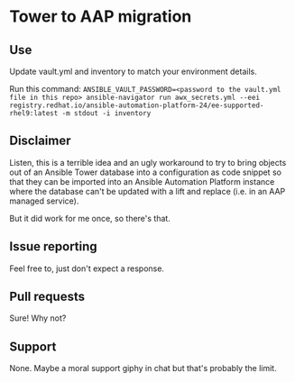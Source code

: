 # Tower to AAP migration

## Use
Update vault.yml and inventory to match your environment details.

Run this command:
`ANSIBLE_VAULT_PASSWORD=<password to the vault.yml file in this repo> ansible-navigator run awx_secrets.yml --eei registry.redhat.io/ansible-automation-platform-24/ee-supported-rhel9:latest -m stdout -i inventory`


## Disclaimer

Listen, this is a terrible idea and an ugly workaround to try to bring objects out of an Ansible Tower database into a configuration as code snippet so that they can be imported into an Ansible Automation Platform instance where the database can't be updated with a lift and replace (i.e. in an AAP managed service).

But it did work for me once, so there's that.

## Issue reporting
Feel free to, just don't expect a response.

## Pull requests
Sure! Why not?

## Support
None. Maybe a moral support giphy in chat but that's probably the limit.